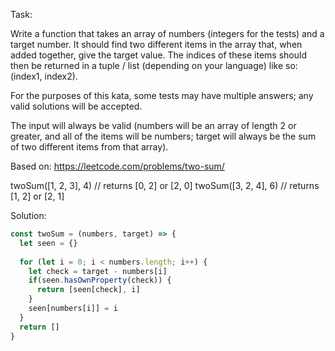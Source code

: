 Task:

Write a function that takes an array of numbers (integers for the tests) and a target number. It should find two different items in the array that, when added together, give the target value. The indices of these items should then be returned in a tuple / list (depending on your language) like so: (index1, index2).

For the purposes of this kata, some tests may have multiple answers; any valid solutions will be accepted.

The input will always be valid (numbers will be an array of length 2 or greater, and all of the items will be numbers; target will always be the sum of two different items from that array).

Based on: https://leetcode.com/problems/two-sum/

twoSum([1, 2, 3], 4) // returns [0, 2] or [2, 0]
twoSum([3, 2, 4], 6) // returns [1, 2] or [2, 1]

Solution:

```js
const twoSum = (numbers, target) => {
  let seen = {}
  
  for (let i = 0; i < numbers.length; i++) {
    let check = target - numbers[i]
    if(seen.hasOwnProperty(check)) {
      return [seen[check], i]
    }
    seen[numbers[i]] = i
  }
  return []
}
```
